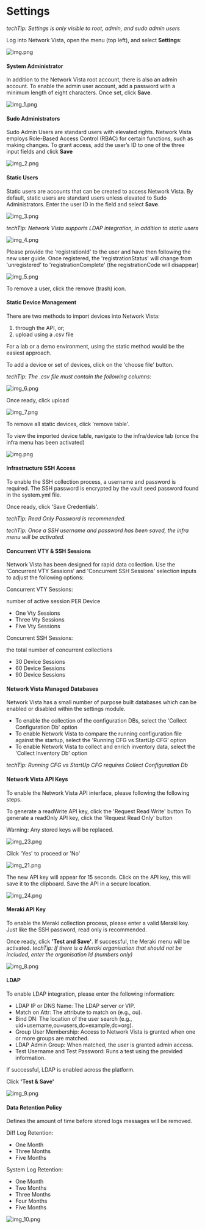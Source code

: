 # Settings

*techTip: Settings is only visible to root, admin, and sudo admin users*

Log into Network Vista, open the menu (top left), and select **Settings**:

![img.png](imgs/img.png)

#### System Administrator

In addition to the Network Vista root account, there is also an admin account. To enable the admin user account, 
add a password with a minimum length of eight characters. Once set, click **Save**.

![img_1.png](imgs/img_1.png)

#### Sudo Administrators

Sudo Admin Users are standard users with elevated rights. Network Vista employs Role-Based Access Control (RBAC) for certain functions, such as making changes. 
To grant access, add the user’s ID to one of the three input fields and click **Save**

![img_2.png](imgs/img_2.png)

#### Static Users

Static users are accounts that can be created to access Network Vista. By default, static users are standard users unless elevated to Sudo Administrators.
Enter the user ID in the field and select **Save**. 

![img_3.png](imgs/img_3.png)

<i>techTip: Network Vista supports LDAP integration, in addition to static users</i>

![img_4.png](imgs/img_4.png)

Please provide the 'registrationId' to the user and have then following the new user guide. Once registered, the 'registrationStatus' will change from 'unregistered' to 'registrationComplete' (the registrationCode will disappear) 

![img_5.png](imgs/img_5.png)

To remove a user, click the remove (trash) icon. 

#### Static Device Management

There are two methods to import devices into Network Vista: 

1) through the API, or;
2) upload using a .csv file

For a lab or a demo environment, using the static method would be the easiest approach.

To add a device or set of devices, click on the 'choose file' button. 

<i>techTip: The .csv file must contain the following columns:</i>

![img_6.png](imgs/img_6.png)

Once ready, click upload

![img_7.png](imgs/img_7.png)

To remove all static devices, click 'remove table'. 

To view the imported device table, navigate to the infra/device tab (once the infra menu has been activated)

![img.png](imgs/img_20.png)

#### Infrastructure SSH Access

To enable the SSH collection process, a username and password is required. The SSH password is encrypted by the vault seed password found in the system.yml file.  

Once ready, click 'Save Credentials'. 

<i>techTip: Read Only Password is recommended.</i>

<i>techTip: Once a SSH username and password has been saved, the infra menu will be activated.</i>

#### Concurrent VTY & SSH Sessions

Network Vista has been designed for rapid data collection. Use the 'Concurrent 
VTY Sessions' and 'Concurrent SSH Sessions' selection inputs to adjust the following options:

Concurrent VTY Sessions: 

number of active session PER Device

* One Vty Sessions
* Three Vty Sessions
* Five Vty Sessions

Concurrent SSH Sessions: 

the total number of concurrent collections

* 30 Device Sessions
* 60 Device Sessions
* 90 Device Sessions

#### Network Vista Managed Databases

Network Vista has a small number of purpose built databases which can be enabled or disabled within the settings module.

* To enable the collection of the configuration DBs, select the 'Collect Configuration Db' option
* To enable Network Vista to compare the running configuration file against the startup, select the 'Running CFG vs StartUp CFG' option
* To enable Network Vista to collect and enrich inventory data, select the 'Collect Inventory Db' option

<i>techTip: Running CFG vs StartUp CFG requires Collect Configuration Db</i>

#### Network Vista API Keys

To enable the Network Vista API interface, please following the following steps. 

To generate a readWrite API key, click the 'Request Read Write' button
To generate a readOnly API key, click the 'Request Read Only' button

Warning: Any stored keys will be replaced. 

![img_23.png](imgs/img_23.png)

Click 'Yes' to proceed or 'No'

![img_21.png](imgs/img_21.png)

The new API key will appear for 15 seconds. Click on the API key, this will save it to the clipboard. Save the API in a secure location.

![img_24.png](imgs/img_24.png)

#### Meraki API Key

To enable the Meraki collection process, please enter a valid Meraki key. Just like the SSH password, read only is recommended. 

Once ready, click **'Test and Save'**. If successful, the Meraki menu will be activated. 
<i>techTip: If there is a Meraki organisation that should not be included, enter the organisation Id (numbers only)</i>

![img_8.png](imgs/img_8.png)

#### LDAP

To enable LDAP integration, please enter the following information:

* LDAP IP or DNS Name: The LDAP server or VIP.
* Match on Attr: The attribute to match on (e.g., ou).
* Bind DN: The location of the user search (e.g., uid=username,ou=users,dc=example,dc=org).
* Group User Membership: Access to Network Vista is granted when one or more groups are matched.
* LDAP Admin Group: When matched, the user is granted admin access.
* Test Username and Test Password: Runs a test using the provided information. 


If successful, LDAP is enabled across the platform.

Click **'Test & Save'**

![img_9.png](imgs/img_9.png)

#### Data Retention Policy

Defines the amount of time before stored logs messages will be removed. 

Diff Log Retention: 

* One Month
* Three Months
* Five Months

System Log Retention:

* One Month
* Two Months
* Three Months
* Four Months
* Five Months

![img_10.png](imgs/img_10.png)






